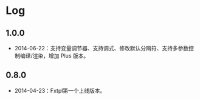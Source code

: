 Log
===
## 1.0.0
- 2014-06-22：支持变量调节器、支持调式、修改默认分隔符、支持多参数控制编译/渲染，增加 Plus 版本。

## 0.8.0
- 2014-04-23：Fxtpl第一个上线版本。